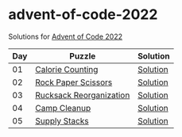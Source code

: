 # advent-of-code-2022

Solutions for [Advent of Code 2022](https://adventofcode.com/2022)

| Day | Puzzle                                                         | Solution                             |
|-----|----------------------------------------------------------------|--------------------------------------|
| 01  | [Calorie Counting](https://adventofcode.com/2022/day/1)        | [Solution](src/main/kotlin/Day01.kt) |
| 02  | [Rock Paper Scissors](https://adventofcode.com/2022/day/2)     | [Solution](src/main/kotlin/Day02.kt) |
| 03  | [Rucksack Reorganization](https://adventofcode.com/2022/day/3) | [Solution](src/main/kotlin/Day03.kt) |
| 04  | [Camp Cleanup](https://adventofcode.com/2022/day/4)            | [Solution](src/main/kotlin/Day04.kt) |
| 05  | [Supply Stacks](https://adventofcode.com/2022/day/5)           | [Solution](src/main/kotlin/Day05.kt) |
